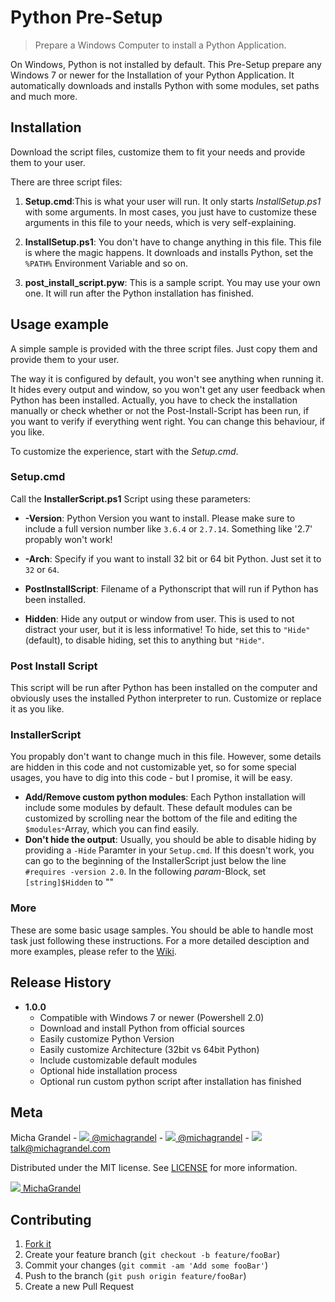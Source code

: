 # Python Pre-Setup
> Prepare a Windows Computer to install a Python Application.

On Windows, Python is not installed by default. This Pre-Setup prepare any Windows 7 or newer for the Installation of your Python Application. It automatically downloads and installs Python with some modules, set paths and much more.

<!--![](header.png)-->

## Installation

Download the script files, customize them to fit your needs and provide them to your user.

There are three script files:

1. **Setup.cmd**:This is what your user will run. It only starts *InstallSetup.ps1* with some arguments. In most cases, you just have to customize these arguments in this file to your needs, which is very self-explaining.

2. **InstallSetup.ps1**: You don't have to change anything in this file. This file is where the magic happens. It downloads and installs Python, set the `%PATH%` Environment Variable and so on.

3. **post_install_script.pyw**: This is a sample script. You may use your own one. It will run after the Python installation has finished.

## Usage example

A simple sample is provided with the three script files. Just copy them and provide them to your user.

The way it is configured by default, you won't see anything when running it. It hides every output and window, so you won't get any user feedback when Python has been installed. Actually, you have to check the installation manually or check whether or not the Post-Install-Script has been run, if you want to verify if everything went right. You can change this behaviour, if you like.

To customize the experience, start with the *Setup.cmd*.

### Setup.cmd

Call the **InstallerScript.ps1** Script using these parameters:

* **-Version**: Python Version you want to install. Please make sure to include a full version number like `3.6.4` or `2.7.14`. Something like '2.7' propably won't work!

* **-Arch**: Specify if you want to install 32 bit or 64 bit Python. Just set it to `32` or `64`.

* **PostInstallScript**: Filename of a Pythonscript that will run if Python has been installed.

* **Hidden**: Hide any output or window from user. This is used to not distract your user, but it is less informative! To hide, set this to `"Hide"` (default), to disable hiding, set this to anything but `"Hide"`.

### Post Install Script

This script will be run after Python has been installed on the computer and obviously uses the installed Python interpreter to run. Customize or replace it as you like.

### InstallerScript

You propably don't want to change much in this file. However, some details are hidden in this code and not customizable yet, so for some special usages, you have to dig into this code - but I promise, it will be easy.

* **Add/Remove custom python modules**: Each Python installation will include some modules by default. These default modules can be customized by scrolling near the bottom of the file and editing the `$modules`-Array, which you can find easily.
* **Don't hide the output**: Usually, you should be able to disable hiding by providing a `-Hide` Paramter in your `Setup.cmd`. If this doesn't work, you can go to the beginning of the InstallerScript just below the line `#requires -version 2.0`. In the following *param*-Block, set `[string]$Hidden` to ""

### More

These are some basic usage samples. You should be able to handle most task just following these instructions. For a more detailed desciption and more examples, please refer to the [Wiki][wiki].

## Release History

- **1.0.0**
	- Compatible with Windows 7 or newer (Powershell 2.0)
	- Download and install Python from official sources
	- Easily customize Python Version
	- Easily customize Architecture (32bit vs 64bit Python)
	- Include customizable default modules
	- Optional hide installation process
	- Optional run custom python script after installation has finished

## Meta

Micha Grandel - [![](https://i2.wp.com/hyperap.com/wp-content/uploads/2017/11/twitter-logo-silhouette.png) @michagrandel](https://twitter.com/michagrandel) - [![](http://schaufenster.diepresse.com/img/logo-instagram.png) @michagrandel](https://www.instagram.com/michagrandel/) - [![](http://www.esffl.pt/home/images/stories/gmail-icon.png) talk@michagrandel.com](mailto:talk@michagrandel.com)

Distributed under the MIT license. See [LICENSE](LICENSE) for more information.

[![](https://www.opencaching.de/resource2/ocstyle/images/media/16x16-github.png) MichaGrandel](https://github.com/michagrandel/)

## Contributing

1. [Fork it](https://github.com/michagrandel/Python-Pre-Setup/fork)
2. Create your feature branch (`git checkout -b feature/fooBar`)
3. Commit your changes (`git commit -am 'Add some fooBar'`)
4. Push to the branch (`git push origin feature/fooBar`)
5. Create a new Pull Request

<!-- Markdown link & img dfn's -->
[wiki]: https://github.com/michagrandel/Python-Pre-Setup/wiki

